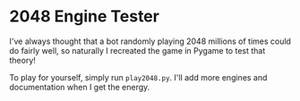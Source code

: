 # 2048 Engine Tester

I've always thought that a bot randomly playing 2048 millions of times could do fairly well, so naturally I recreated the game in Pygame to test that theory!

To play for yourself, simply run `play2048.py`. I'll add more engines and documentation when I get the energy.
